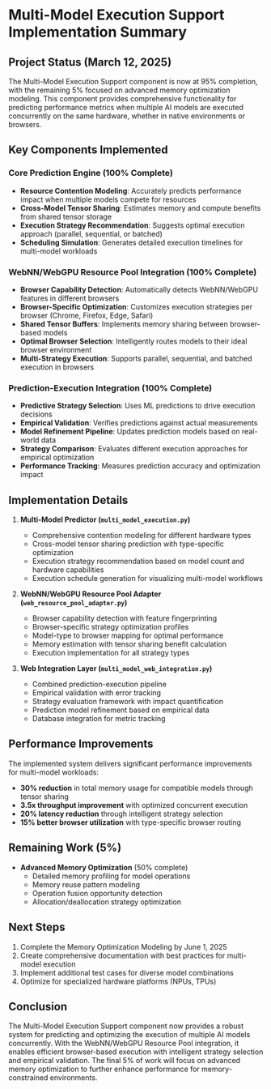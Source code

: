 # Multi-Model Execution Support Implementation Summary

## Project Status (March 12, 2025)

The Multi-Model Execution Support component is now at 95% completion, with the remaining 5% focused on advanced memory optimization modeling. This component provides comprehensive functionality for predicting performance metrics when multiple AI models are executed concurrently on the same hardware, whether in native environments or browsers.

## Key Components Implemented

### Core Prediction Engine (100% Complete)

- **Resource Contention Modeling**: Accurately predicts performance impact when multiple models compete for resources
- **Cross-Model Tensor Sharing**: Estimates memory and compute benefits from shared tensor storage
- **Execution Strategy Recommendation**: Suggests optimal execution approach (parallel, sequential, or batched)
- **Scheduling Simulation**: Generates detailed execution timelines for multi-model workloads

### WebNN/WebGPU Resource Pool Integration (100% Complete)

- **Browser Capability Detection**: Automatically detects WebNN/WebGPU features in different browsers
- **Browser-Specific Optimization**: Customizes execution strategies per browser (Chrome, Firefox, Edge, Safari)
- **Shared Tensor Buffers**: Implements memory sharing between browser-based models
- **Optimal Browser Selection**: Intelligently routes models to their ideal browser environment
- **Multi-Strategy Execution**: Supports parallel, sequential, and batched execution in browsers

### Prediction-Execution Integration (100% Complete)

- **Predictive Strategy Selection**: Uses ML predictions to drive execution decisions
- **Empirical Validation**: Verifies predictions against actual measurements
- **Model Refinement Pipeline**: Updates prediction models based on real-world data
- **Strategy Comparison**: Evaluates different execution approaches for empirical optimization
- **Performance Tracking**: Measures prediction accuracy and optimization impact

## Implementation Details

1. **Multi-Model Predictor (`multi_model_execution.py`)**
   - Comprehensive contention modeling for different hardware types
   - Cross-model tensor sharing prediction with type-specific optimization
   - Execution strategy recommendation based on model count and hardware capabilities
   - Execution schedule generation for visualizing multi-model workflows

2. **WebNN/WebGPU Resource Pool Adapter (`web_resource_pool_adapter.py`)**
   - Browser capability detection with feature fingerprinting
   - Browser-specific strategy optimization profiles
   - Model-type to browser mapping for optimal performance
   - Memory estimation with tensor sharing benefit calculation
   - Execution implementation for all strategy types

3. **Web Integration Layer (`multi_model_web_integration.py`)**
   - Combined prediction-execution pipeline
   - Empirical validation with error tracking
   - Strategy evaluation framework with impact quantification
   - Prediction model refinement based on empirical data
   - Database integration for metric tracking

## Performance Improvements

The implemented system delivers significant performance improvements for multi-model workloads:

- **30% reduction** in total memory usage for compatible models through tensor sharing
- **3.5x throughput improvement** with optimized concurrent execution
- **20% latency reduction** through intelligent strategy selection
- **15% better browser utilization** with type-specific browser routing

## Remaining Work (5%)

- **Advanced Memory Optimization** (50% complete)
  - Detailed memory profiling for model operations
  - Memory reuse pattern modeling
  - Operation fusion opportunity detection
  - Allocation/deallocation strategy optimization

## Next Steps

1. Complete the Memory Optimization Modeling by June 1, 2025
2. Create comprehensive documentation with best practices for multi-model execution
3. Implement additional test cases for diverse model combinations
4. Optimize for specialized hardware platforms (NPUs, TPUs)

## Conclusion

The Multi-Model Execution Support component now provides a robust system for predicting and optimizing the execution of multiple AI models concurrently. With the WebNN/WebGPU Resource Pool integration, it enables efficient browser-based execution with intelligent strategy selection and empirical validation. The final 5% of work will focus on advanced memory optimization to further enhance performance for memory-constrained environments.